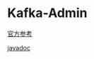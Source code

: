 # Kafka-Admin

[官方参考](https://kafka.apache.org/documentation/#adminapi)

[javadoc](https://kafka.apache.org/32/javadoc/org/apache/kafka/clients/admin/Admin.html)
